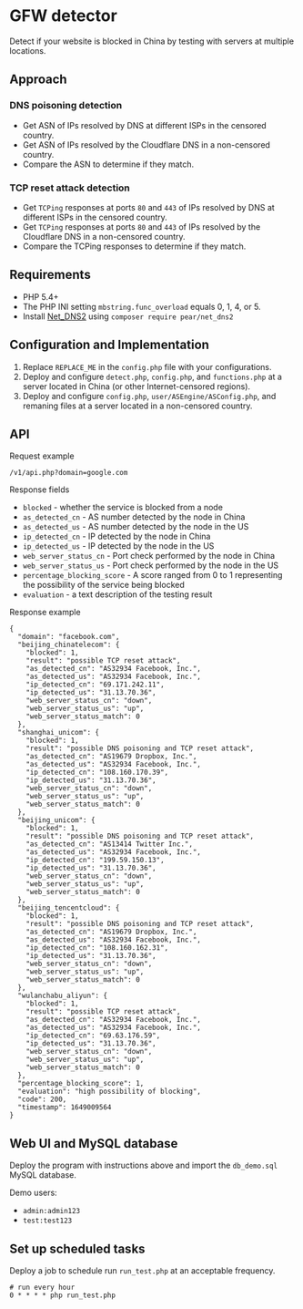 # GFW detector

Detect if your website is blocked in China by testing with servers at multiple locations.

## Approach

### DNS poisoning detection

- Get ASN of IPs resolved by DNS at different ISPs in the censored country.
- Get ASN of IPs resolved by the Cloudflare DNS in a non-censored country.
- Compare the ASN to determine if they match.

### TCP reset attack detection

- Get `TCPing` responses at ports `80` and `443` of IPs resolved by DNS at different ISPs in the censored country.
- Get `TCPing` responses at ports `80` and `443` of IPs resolved by the Cloudflare DNS in a non-censored country.
- Compare the TCPing responses to determine if they match.

## Requirements

- PHP 5.4+
- The PHP INI setting `mbstring.func_overload` equals 0, 1, 4, or 5.
- Install [Net_DNS2](https://netdns2.com/) using `composer require pear/net_dns2`

## Configuration and Implementation

1. Replace `REPLACE_ME` in the `config.php` file with your configurations.
2. Deploy and configure `detect.php`, `config.php`, and `functions.php` at a server located in China (or other Internet-censored regions).
3. Deploy and configure `config.php`, `user/ASEngine/ASConfig.php`, and remaning files at a server located in a non-censored country.

## API

Request example

```
/v1/api.php?domain=google.com
```

Response fields

- `blocked` - whether the service is blocked from a node
- `as_detected_cn` - AS number detected by the node in China
- `as_detected_us` - AS number detected by the node in the US
- `ip_detected_cn` - IP detected by the node in China
- `ip_detected_us` - IP detected by the node in the US
- `web_server_status_cn` - Port check performed by the node in China
- `web_server_status_us` - Port check performed by the node in the US
- `percentage_blocking_score` - A score ranged from 0 to 1 representing the possibility of the service being blocked
- `evaluation` - a text description of the testing result

Response example

```
{
  "domain": "facebook.com",
  "beijing_chinatelecom": {
    "blocked": 1,
    "result": "possible TCP reset attack",
    "as_detected_cn": "AS32934 Facebook, Inc.",
    "as_detected_us": "AS32934 Facebook, Inc.",
    "ip_detected_cn": "69.171.242.11",
    "ip_detected_us": "31.13.70.36",
    "web_server_status_cn": "down",
    "web_server_status_us": "up",
    "web_server_status_match": 0
  },
  "shanghai_unicom": {
    "blocked": 1,
    "result": "possible DNS poisoning and TCP reset attack",
    "as_detected_cn": "AS19679 Dropbox, Inc.",
    "as_detected_us": "AS32934 Facebook, Inc.",
    "ip_detected_cn": "108.160.170.39",
    "ip_detected_us": "31.13.70.36",
    "web_server_status_cn": "down",
    "web_server_status_us": "up",
    "web_server_status_match": 0
  },
  "beijing_unicom": {
    "blocked": 1,
    "result": "possible DNS poisoning and TCP reset attack",
    "as_detected_cn": "AS13414 Twitter Inc.",
    "as_detected_us": "AS32934 Facebook, Inc.",
    "ip_detected_cn": "199.59.150.13",
    "ip_detected_us": "31.13.70.36",
    "web_server_status_cn": "down",
    "web_server_status_us": "up",
    "web_server_status_match": 0
  },
  "beijing_tencentcloud": {
    "blocked": 1,
    "result": "possible DNS poisoning and TCP reset attack",
    "as_detected_cn": "AS19679 Dropbox, Inc.",
    "as_detected_us": "AS32934 Facebook, Inc.",
    "ip_detected_cn": "108.160.162.31",
    "ip_detected_us": "31.13.70.36",
    "web_server_status_cn": "down",
    "web_server_status_us": "up",
    "web_server_status_match": 0
  },
  "wulanchabu_aliyun": {
    "blocked": 1,
    "result": "possible TCP reset attack",
    "as_detected_cn": "AS32934 Facebook, Inc.",
    "as_detected_us": "AS32934 Facebook, Inc.",
    "ip_detected_cn": "69.63.176.59",
    "ip_detected_us": "31.13.70.36",
    "web_server_status_cn": "down",
    "web_server_status_us": "up",
    "web_server_status_match": 0
  },
  "percentage_blocking_score": 1,
  "evaluation": "high possibility of blocking",
  "code": 200,
  "timestamp": 1649009564
}
```

## Web UI and MySQL database

Deploy the program with instructions above and import the `db_demo.sql` MySQL database.

Demo users:

- `admin:admin123`
- `test:test123`

## Set up scheduled tasks

Deploy a job to schedule run `run_test.php` at an acceptable frequency.

```
# run every hour
0 * * * * php run_test.php
```

